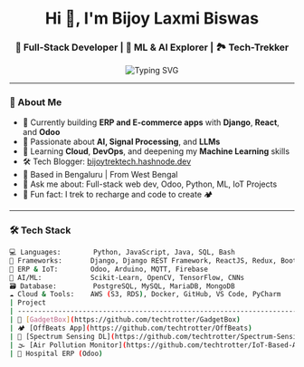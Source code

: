 <h1 align="center">Hi 👋, I'm Bijoy Laxmi Biswas</h1>
<h3 align="center">🚀 Full-Stack Developer | 🧠 ML & AI Explorer | 🏞️ Tech-Trekker</h3>

<p align="center">
  <img src="https://readme-typing-svg.demolab.com?font=Fira+Code&size=22&pause=1000&center=true&vCenter=true&width=435&lines=Python+%7C+Django+%7C+Odoo+Developer;AI+%7C+ML+%7C+Deep+Learning+Practitioner;React+%7C+Django+Full-Stack+Developer;Trekking+is+my+therapy+%F0%9F%8F%94%EF%B8%8F" alt="Typing SVG" />
</p>

---

### 🧭 About Me

- 🔭 Currently building **ERP and E-commerce apps** with **Django**, **React**, and **Odoo**
- 🤖 Passionate about **AI, Signal Processing**, and **LLMs**
- 🌱 Learning **Cloud**, **DevOps**, and deepening my **Machine Learning** skills
- 🛠️ Tech Blogger: [bijoytrektech.hashnode.dev](https://bijoytrektech.hashnode.dev)
- 📍 Based in Bengaluru | From West Bengal
- 💬 Ask me about: Full-stack web dev, Odoo, Python, ML, IoT Projects
- 🌄 Fun fact: I trek to recharge and code to create 🏕️

---

### 🛠️ Tech Stack

```bash
💻 Languages:        Python, JavaScript, Java, SQL, Bash
🧰 Frameworks:       Django, Django REST Framework, ReactJS, Redux, Bootstrap
🔗 ERP & IoT:        Odoo, Arduino, MQTT, Firebase
🧠 AI/ML:            Scikit-Learn, OpenCV, TensorFlow, CNNs
🗃️ Database:         PostgreSQL, MySQL, MariaDB, MongoDB
☁️ Cloud & Tools:    AWS (S3, RDS), Docker, GitHub, VS Code, PyCharm
| Project                                                                                               | Description                                                  | Tech Stack               |
| ----------------------------------------------------------------------------------------------------- | ------------------------------------------------------------ | ------------------------ |
| 🔌 [GadgetBox](https://github.com/techtrotter/GadgetBox)                                              | Electronics e-commerce with Django + React                   | Django, REST API, React  |
| 🏕️ [OffBeats App](https://github.com/techtrotter/OffBeats)                                           | Android app for offbeat travel, future LLM itinerary planner | Android, Firebase, ML    |
| 📡 [Spectrum Sensing DL](https://github.com/techtrotter/Spectrum-Sensing-Deep-Learning)               | CNN-based modulation classifier for wireless signals         | Deep Learning, CNN       |
| 🌫️ [Air Pollution Monitor](https://github.com/techtrotter/IoT-Based-Air-Pollution-Monitoring-System) | Real-time IoT-based pollution monitoring system              | Arduino, Sensors, Cloud  |
| 🏥 Hospital ERP (Odoo)                                                                                | Custom ERP for hospital flow management                      | Odoo, Python, PostgreSQL |

